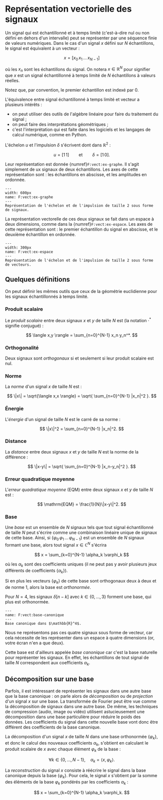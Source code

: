 # Représentation vectorielle des signaux

Un signal qui est échantillonné et à temps limité (c'est-à-dire nul ou non défini en dehors d'un intervalle)
peut se représenter par une séquence finie de valeurs numériques.
Dans le cas d'un signal $x$ défini sur $N$ échantillons, le signal est équivalent à un vecteur :

$$
  x = [ x_0 \, x_1 \, \dots \, x_{N-1} ]
$$

où les $x_n$ sont les échantillons du signal.
On notera $x\in\mathbb{R}^N$ pour signifier que $x$ est un signal échantillonné à temps limité de $N$ échantillons à valeurs réelles.

Notez que, par convention, le premier échantillon est indexé par 0.

L'équivalence entre signal échantillonné à temps limité et vecteur a plusieurs intérêts :
* on peut utiliser des outils de l'algèbre linéaire pour faire du traitement du signal ;
* on peut faire des interprétations géométriques ;
* c'est l'interprétation qui est faite dans les logiciels et les langages de calcul numérique, comme en Python.

<div class="example">

L'échelon $u$ et l'impulsion $\delta$ s'écrivent dont dans $\mathbb{R}^2$ :

$$
  u = [ 1 \, 1]
  \qquad\text{et}\qquad
  \delta = [1 \, 0].
$$

Leur représentation est donnée {numref}`F:vect:ex-graphe`.
Il s'agit simplement de ux signaux de deux échantillons. 
Les axes de cette représentation sont : les échantillons en abscisse, et les amplitudes en ordonnée.

```{figure} ex-graphe.svg
---
width: 600px
name: F:vect:ex-graphe
---
Représentation de l'échelon et de l'impulsion de taille 2 sous forme de signaux.
```

La représentation vectorelle de ces deux signaux se fait dans un espace à deux dimensions, comme dans la {numref}`F:vect:ex-espace`.
Les axes de cette représentation sont : le premier échantillon du signal en abscisse, et le deuxième échantillon en ordonnée.

```{figure} ex-espace.svg
---
width: 300px
name: F:vect:ex-espace
---
Représentation de l'échelon et de l'impulsion de taille 2 sous forme de vecteurs.
```
    
</div>

## Quelques définitions

On peut définir les mêmes outils que ceux de la géométrie euclidienne pour les signaux échantillonnés à temps limité.


### Produit scalaire

Le _produit scalaire_ entre deux signaux $x$ et $y$ de taille $N$ est (la notation $\cdot^*$ signifie conjugué) :

$$
  \langle x,y \rangle = \sum_{n=0}^{N-1} x_n y_n^*.
$$

### Orthogonalité

Deux signaux sont _orthogonaux_ si et seulement si leur produit scalaire est nul.

### Norme

La _norme_ d'un signal $x$ de taille $N$ est :

$$
  \|x\| = \sqrt{\langle x,x \rangle} = \sqrt{ \sum_{n=0}^{N-1} |x_n|^2 }.
$$

### Énergie

L'_énergie_ d'un signal de taille $N$ est le carré de sa norme :

$$
  \|x\|^2 = \sum_{n=0}^{N-1} |x_n|^2.
$$

### Distance

La _distance_ entre deux signaux $x$ et $y$ de taille $N$ est la norme de la différence :

$$
  \|x-y\| = \sqrt{ \sum_{n=0}^{N-1} |x_n-y_n|^2 }.
$$

### Erreur quadratique moyenne

L'_erreur quadratique moyenne_ (EQM) entre deux signaux $x$ et $y$ de taille $N$ est :

$$
  \mathrm{EQM} = \frac{1}{N}\|x-y\|^2.
$$

### Base

Une _base_ est un ensemble de $N$ signaux tels que tout signal échantillonné de taille $N$ peut s'écrire comme une combinaison linéaire unique de signaux de cette base. Ainsi, si $\{\varphi_0 \, \varphi_1 \, \dots \, \varphi_{N-1}\}$ est un ensemble de $N$ signaux formant une base, alors tout signal $x\in\mathbb{C}^N$ s'écrira

$$
  x = \sum_{k=0}^{N-1} \alpha_k \varphi_k
$$

où les $\alpha_k$ sont des coefficients uniques (il ne peut pas y avoir plusieurs jeux différents de coefficients $\{\alpha_k\}$).

Si en plus les vecteurs $\{\varphi_k\}$ de cette base sont orthogonaux deux à deux et de norme 1, alors la base est _orthonormée_.

<div class="example">

Pour $N=4$, les signaux $\delta[n-k]$ avec $k\in\{0,\dots,3\}$ forment une base, qui plus est orthonormée.

```{figure} base-canonique.svg
---
name: F:vect:base-canonique
---
Base canonique dans $\mathbb{R}^4$.
```

Nous ne représentons pas ces quatre signaux sous forme de vecteur, car cela nécessite de les représenter dans un espace à quatre dimensions (or, votre écran n'en a que deux).

Cette base est d'ailleurs appelée _base canonique_ car c'est la base naturelle pour représenter les signaux. En effet, les échantillons de tout signal de taille $N$ correspondent aux coefficients $\alpha_k$.
    
</div>

## Décomposition sur une base

Parfois, il est intéressant de représenter les signaux dans une autre base que la base canonique : on parle alors de _décomposition_ ou de _projection_ d'un signal $x$ sur une base.
La transformée de Fourier peut être vue comme la décomposition de signaux dans une autre base.
De même, les techniques de compression (audio, image ou vidéo) utilisent astucieusement une décomposition dans une base particulière pour réduire le poids des données.
Les coefficients du signal dans cette nouvelle base vont donc être différent des coefficients de la base canonique.

La décomposition d'un signal $x$ de taille $N$ dans une base orthonormée $\{\varphi_k\}$, et donc le calcul des nouveaux coefficients $\alpha_k$, s'obtient en calculant le produit scalaire de $x$ avec chaque élément $\varphi_k$ de la base :

$$
  \forall k \in \{0,\dots,N-1\},\quad
  \alpha_k = \langle x, \varphi_k \rangle.
$$

La _reconstruction_ du signal $x$ consiste à réécrire le signal dans la base canonique depuis la base $\{\varphi_k\}$. Pour cela, le signal $x$ s'obtient par la somme des éléments de la base $\varphi_k$ pondérés par les coefficients $\alpha_k$ :

$$
  x = \sum_{k=0}^{N-1} \alpha_k \varphi_k.
$$